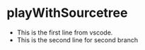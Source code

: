 # playWithSourcetree

- This is the first line from vscode.
- This is the second line for second branch
